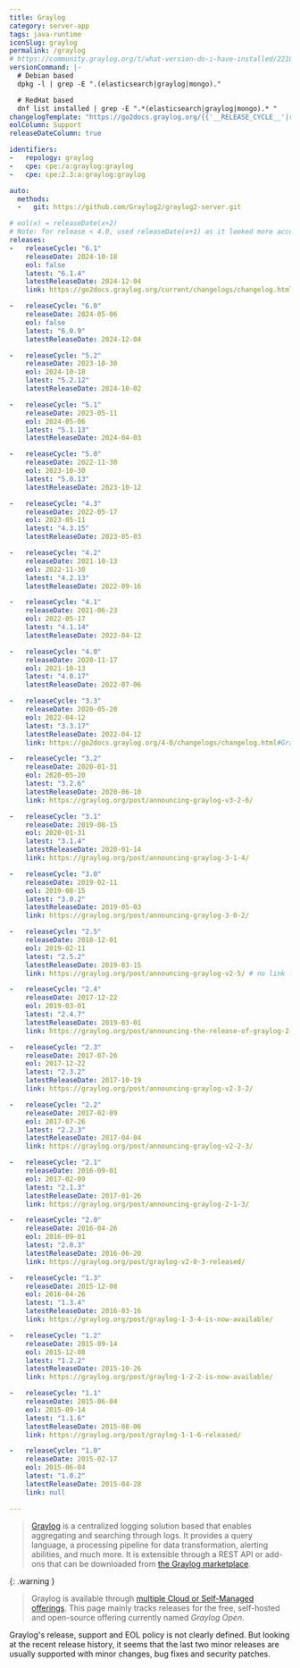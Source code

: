 ```yaml
---
title: Graylog
category: server-app
tags: java-runtime
iconSlug: graylog
permalink: /graylog
# https://community.graylog.org/t/what-version-do-i-have-installed/22107
versionCommand: |-
  # Debian based
  dpkg -l | grep -E ".(elasticsearch|graylog|mongo)."

  # RedHat based
  dnf list installed | grep -E ".*(elasticsearch|graylog|mongo).* "
changelogTemplate: "https://go2docs.graylog.org/{{'__RELEASE_CYCLE__'|replace:'.','-'}}/changelogs/changelog.html#Graylog{{'__LATEST__'|replace:'.',''}}"
eolColumn: Support
releaseDateColumn: true

identifiers:
-   repology: graylog
-   cpe: cpe:/a:graylog:graylog
-   cpe: cpe:2.3:a:graylog:graylog

auto:
  methods:
  -   git: https://github.com/Graylog2/graylog2-server.git

# eol(x) = releaseDate(x+2)
# Note: for release < 4.0, used releaseDate(x+1) as it looked more accurate
releases:
-   releaseCycle: "6.1"
    releaseDate: 2024-10-18
    eol: false
    latest: "6.1.4"
    latestReleaseDate: 2024-12-04
    link: https://go2docs.graylog.org/current/changelogs/changelog.html#Graylog{{'__LATEST__'|replace:'.',''}}

-   releaseCycle: "6.0"
    releaseDate: 2024-05-06
    eol: false
    latest: "6.0.9"
    latestReleaseDate: 2024-12-04

-   releaseCycle: "5.2"
    releaseDate: 2023-10-30
    eol: 2024-10-18
    latest: "5.2.12"
    latestReleaseDate: 2024-10-02

-   releaseCycle: "5.1"
    releaseDate: 2023-05-11
    eol: 2024-05-06
    latest: "5.1.13"
    latestReleaseDate: 2024-04-03

-   releaseCycle: "5.0"
    releaseDate: 2022-11-30
    eol: 2023-10-30
    latest: "5.0.13"
    latestReleaseDate: 2023-10-12

-   releaseCycle: "4.3"
    releaseDate: 2022-05-17
    eol: 2023-05-11
    latest: "4.3.15"
    latestReleaseDate: 2023-05-03

-   releaseCycle: "4.2"
    releaseDate: 2021-10-13
    eol: 2022-11-30
    latest: "4.2.13"
    latestReleaseDate: 2022-09-16

-   releaseCycle: "4.1"
    releaseDate: 2021-06-23
    eol: 2022-05-17
    latest: "4.1.14"
    latestReleaseDate: 2022-04-12

-   releaseCycle: "4.0"
    releaseDate: 2020-11-17
    eol: 2021-10-13
    latest: "4.0.17"
    latestReleaseDate: 2022-07-06

-   releaseCycle: "3.3"
    releaseDate: 2020-05-20
    eol: 2022-04-12
    latest: "3.3.17"
    latestReleaseDate: 2022-04-12
    link: https://go2docs.graylog.org/4-0/changelogs/changelog.html#Graylog3317

-   releaseCycle: "3.2"
    releaseDate: 2020-01-31
    eol: 2020-05-20
    latest: "3.2.6"
    latestReleaseDate: 2020-06-10
    link: https://graylog.org/post/announcing-graylog-v3-2-6/

-   releaseCycle: "3.1"
    releaseDate: 2019-08-15
    eol: 2020-01-31
    latest: "3.1.4"
    latestReleaseDate: 2020-01-14
    link: https://graylog.org/post/announcing-graylog-3-1-4/

-   releaseCycle: "3.0"
    releaseDate: 2019-02-11
    eol: 2019-08-15
    latest: "3.0.2"
    latestReleaseDate: 2019-05-03
    link: https://graylog.org/post/announcing-graylog-3-0-2/

-   releaseCycle: "2.5"
    releaseDate: 2018-12-01
    eol: 2019-02-11
    latest: "2.5.2"
    latestReleaseDate: 2019-03-15
    link: https://graylog.org/post/announcing-graylog-v2-5/ # no link found for 2.5.1/2.5.2

-   releaseCycle: "2.4"
    releaseDate: 2017-12-22
    eol: 2019-03-01
    latest: "2.4.7"
    latestReleaseDate: 2019-03-01
    link: https://graylog.org/post/announcing-the-release-of-graylog-2-4-6/ # no link found for 2.4.7

-   releaseCycle: "2.3"
    releaseDate: 2017-07-26
    eol: 2017-12-22
    latest: "2.3.2"
    latestReleaseDate: 2017-10-19
    link: https://graylog.org/post/announcing-graylog-v2-3-2/

-   releaseCycle: "2.2"
    releaseDate: 2017-02-09
    eol: 2017-07-26
    latest: "2.2.3"
    latestReleaseDate: 2017-04-04
    link: https://graylog.org/post/announcing-graylog-v2-2-3/

-   releaseCycle: "2.1"
    releaseDate: 2016-09-01
    eol: 2017-02-09
    latest: "2.1.3"
    latestReleaseDate: 2017-01-26
    link: https://graylog.org/post/announcing-graylog-2-1-3/

-   releaseCycle: "2.0"
    releaseDate: 2016-04-26
    eol: 2016-09-01
    latest: "2.0.3"
    latestReleaseDate: 2016-06-20
    link: https://graylog.org/post/graylog-v2-0-3-released/

-   releaseCycle: "1.3"
    releaseDate: 2015-12-08
    eol: 2016-04-26
    latest: "1.3.4"
    latestReleaseDate: 2016-03-16
    link: https://graylog.org/post/graylog-1-3-4-is-now-available/

-   releaseCycle: "1.2"
    releaseDate: 2015-09-14
    eol: 2015-12-08
    latest: "1.2.2"
    latestReleaseDate: 2015-10-26
    link: https://graylog.org/post/graylog-1-2-2-is-now-available/

-   releaseCycle: "1.1"
    releaseDate: 2015-06-04
    eol: 2015-09-14
    latest: "1.1.6"
    latestReleaseDate: 2015-08-06
    link: https://graylog.org/post/graylog-1-1-6-released/

-   releaseCycle: "1.0"
    releaseDate: 2015-02-17
    eol: 2015-06-04
    latest: "1.0.2"
    latestReleaseDate: 2015-04-28
    link: null

---
```


> [Graylog](https://graylog.org/) is a centralized logging solution based that enables aggregating and searching through
> logs. It provides a query language, a processing pipeline for data transformation, alerting
> abilities, and much more. It is extensible through a REST API or add-ons that can be downloaded
> from [the Graylog marketplace](https://marketplace.graylog.org/).

{: .warning }
> Graylog is available through [multiple Cloud or Self-Managed offerings](https://graylog.org/pricing/).
> This page mainly tracks releases for the free, self-hosted and open-source offering currently named
> _Graylog Open_.

Graylog's release, support and EOL policy is not clearly defined. But looking at the recent release
history, it seems that the last two minor releases are usually supported with minor changes, bug
fixes and security patches.
